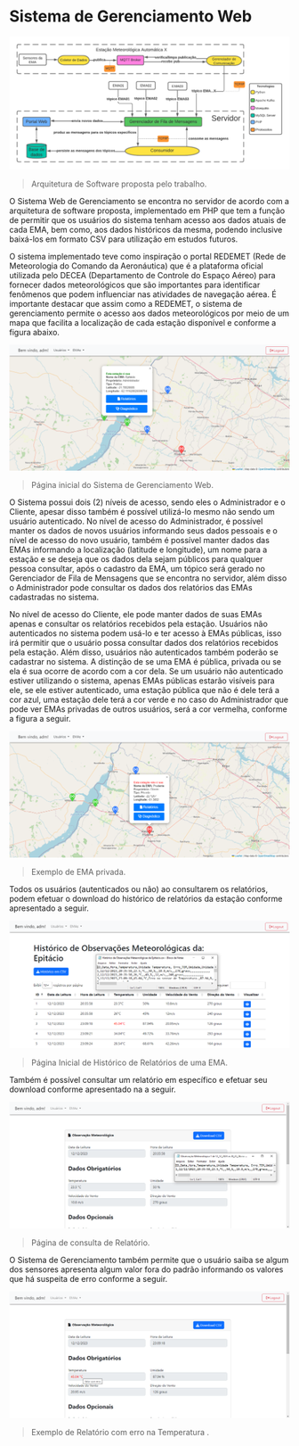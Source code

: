 <html>
  <h1>Sistema de Gerenciamento Web</h1>

![Arquitetura de Software proposta pelo trabalho](https://github.com/AX414/tcc-bcc/blob/main/Implementa%C3%A7%C3%A3o/Imagens/Arquitetura%20do%20Projeto.png?raw=true)
> Arquitetura de Software proposta pelo trabalho.

O Sistema Web de Gerenciamento se encontra no servidor de acordo com a arquitetura de software proposta, implementado em PHP
que tem a função de permitir que os usuários do sistema tenham acesso aos dados atuais de
cada EMA, bem como, aos dados históricos da mesma, podendo inclusive baixá-los em formato
CSV para utilização em estudos futuros.

O sistema implementado teve como inspiração o portal REDEMET (Rede de
Meteorologia do Comando da Aeronáutica) que é a plataforma oficial utilizada pelo DECEA
(Departamento de Controle do Espaço Aéreo) para fornecer dados meteorológicos que são
importantes para identificar fenômenos que podem influenciar nas atividades de navegação
aérea. É importante destacar que assim como a REDEMET, o sistema de gerenciamento
permite o acesso aos dados meteorológicos por meio de um mapa que facilita a localização de
cada estação disponível e conforme a figura abaixo.

![portalEMA-01](https://github.com/AX414/tcc-bcc/blob/main/Implementa%C3%A7%C3%A3o/Imagens/portalEMA01.png)
> Página inicial do Sistema de Gerenciamento Web.

O Sistema possui dois (2) níveis de acesso, sendo eles o Administrador e o Cliente,
apesar disso também é possível utilizá-lo mesmo não sendo um usuário autenticado.
No nível de acesso do Administrador, é possível manter os dados de novos usuários
informando seus dados pessoais e o nível de acesso do novo usuário, também é possível manter
dados das EMAs informando a localização (latitude e longitude), um nome para a estação e se
deseja que os dados dela sejam públicos para qualquer pessoa consultar, após o cadastro da
EMA, um tópico será gerado no Gerenciador de Fila de Mensagens que se encontra no servidor,
além disso o Administrador pode consultar os dados dos relatórios das EMAs cadastradas no
sistema.

No nível de acesso do Cliente, ele pode manter dados de suas EMAs apenas e consultar
os relatórios recebidos pela estação. Usuários não autenticados no sistema podem usá-lo e ter acesso à EMAs públicas, isso
irá permitir que o usuário possa consultar dados dos relatórios recebidos pela estação. Além
disso, usuários não autenticados também poderão se cadastrar no sistema.
A distinção de se uma EMA é pública, privada ou se ela é sua ocorre de acordo com a
cor dela. Se um usuário não autenticado estiver utilizando o sistema, apenas EMAs públicas
estarão visíveis para ele, se ele estiver autenticado, uma estação pública que não é dele terá a
cor azul, uma estação dele terá a cor verde e no caso do Administrador que pode ver EMAs
privadas de outros usuários, será a cor vermelha, conforme a figura a seguir.

![portalEMA-02](https://github.com/AX414/tcc-bcc/blob/main/Implementa%C3%A7%C3%A3o/Imagens/portalEMA02.png)
> Exemplo de EMA privada.

Todos os usuários (autenticados ou não) ao consultarem os relatórios, podem efetuar o
download do histórico de relatórios da estação conforme apresentado a seguir.

![portalEMA-03](https://github.com/AX414/tcc-bcc/blob/main/Implementa%C3%A7%C3%A3o/Imagens/portalEMA03.png)
> Página Inicial de Histórico de Relatórios de uma EMA.

Também é possível consultar um relatório em específico e efetuar seu download
conforme apresentado na a seguir.

![portalEMA-04](https://github.com/AX414/tcc-bcc/blob/main/Implementa%C3%A7%C3%A3o/Imagens/portalEMA04.png)
> Página de consulta de Relatório.

O Sistema de Gerenciamento também permite que o usuário saiba se algum dos sensores
apresenta algum valor fora do padrão informando os valores que há suspeita de erro conforme
a seguir.

![portalEMA-05](https://github.com/AX414/tcc-bcc/blob/main/Implementa%C3%A7%C3%A3o/Imagens/portalEMA05.png)
> Exemplo de Relatório com erro na Temperatura .


</html>
